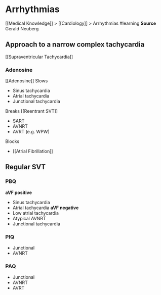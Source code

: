 # Arrhythmias
[[Medical Knowledge]] > [[Cardiology]] > Arrhythmias
#learning
**Source** Gerald Neuberg
## Approach to a narrow complex tachycardia
[[Supraventricular Tachycardia]]

### Adenosine
[[Adenosine]]
Slows
* Sinus tachycardia
* Atrial tachycardia
* Junctional tachycardia

Breaks
[[Reentrant SVT]]
* SART
* AVNRT
* AVRT (e.g. WPW)

Blocks
* [[Atrial Fibrillation]]

## Regular SVT
### PBQ
**aVF positive**
* Sinus tachycardia
* Atrial tachycardia 
**aVF negative**
* Low atrial tachycardia 
* Atypical AVNRT
* Junctional tachycardia
### PIQ
* Junctional
* AVNRT
### PAQ
* Junctional
* AVNRT
* AVRT

